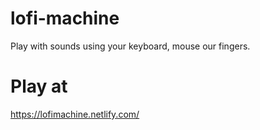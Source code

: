 # lofi-machine
Play with sounds using your keyboard, mouse our fingers.

# Play at
https://lofimachine.netlify.com/
